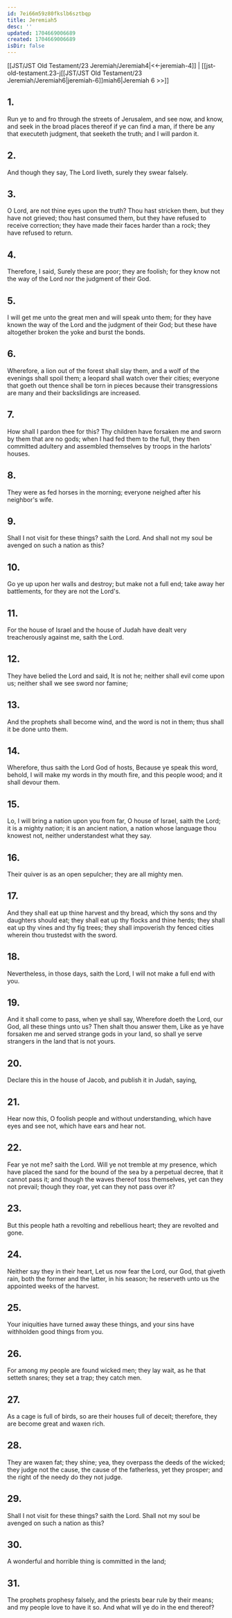 ```yaml
---
id: 7ei66m59z80fkslb6sztbqp
title: Jeremiah5
desc: ''
updated: 1704669006689
created: 1704669006689
isDir: false
---
```

[[JST/JST Old Testament/23 Jeremiah/Jeremiah4|<<-jeremiah-4]] | [[jst-old-testament.23-j[[JST/JST Old Testament/23 Jeremiah/Jeremiah6|jeremiah-6]]miah6|Jeremiah 6 >>]]
## 1.
Run ye to and fro through the streets of Jerusalem, and see now, and know, and seek in the broad places thereof if ye can find a man, if there be any that executeth judgment, that seeketh the truth; and I will pardon it.
## 2.
And though they say, The Lord liveth, surely they swear falsely.
## 3.
O Lord, are not thine eyes upon the truth? Thou hast stricken them, but they have not grieved; thou hast consumed them, but they have refused to receive correction; they have made their faces harder than a rock; they have refused to return.
## 4.
Therefore, I said, Surely these are poor; they are foolish; for they know not the way of the Lord nor the judgment of their God.
## 5.
I will get me unto the great men and will speak unto them; for they have known the way of the Lord and the judgment of their God; but these have altogether broken the yoke and burst the bonds.
## 6.
Wherefore, a lion out of the forest shall slay them, and a wolf of the evenings shall spoil them; a leopard shall watch over their cities; everyone that goeth out thence shall be torn in pieces because their transgressions are many and their backslidings are increased.
## 7.
How shall I pardon thee for this? Thy children have forsaken me and sworn by them that are no gods; when I had fed them to the full, they then committed adultery and assembled themselves by troops in the harlots\' houses.
## 8.
They were as fed horses in the morning; everyone neighed after his neighbor\'s wife.
## 9.
Shall I not visit for these things? saith the Lord. And shall not my soul be avenged on such a nation as this?
## 10.
Go ye up upon her walls and destroy; but make not a full end; take away her battlements, for they are not the Lord\'s.
## 11.
For the house of Israel and the house of Judah have dealt very treacherously against me, saith the Lord.
## 12.
They have belied the Lord and said, It is not he; neither shall evil come upon us; neither shall we see sword nor famine;
## 13.
And the prophets shall become wind, and the word is not in them; thus shall it be done unto them.
## 14.
Wherefore, thus saith the Lord God of hosts, Because ye speak this word, behold, I will make my words in thy mouth fire, and this people wood; and it shall devour them.
## 15.
Lo, I will bring a nation upon you from far, O house of Israel, saith the Lord; it is a mighty nation; it is an ancient nation, a nation whose language thou knowest not, neither understandest what they say.
## 16.
Their quiver is as an open sepulcher; they are all mighty men.
## 17.
And they shall eat up thine harvest and thy bread, which thy sons and thy daughters should eat; they shall eat up thy flocks and thine herds; they shall eat up thy vines and thy fig trees; they shall impoverish thy fenced cities wherein thou trustedst with the sword.
## 18.
Nevertheless, in those days, saith the Lord, I will not make a full end with you.
## 19.
And it shall come to pass, when ye shall say, Wherefore doeth the Lord, our God, all these things unto us? Then shalt thou answer them, Like as ye have forsaken me and served strange gods in your land, so shall ye serve strangers in the land that is not yours.
## 20.
Declare this in the house of Jacob, and publish it in Judah, saying,
## 21.
Hear now this, O foolish people and without understanding, which have eyes and see not, which have ears and hear not.
## 22.
Fear ye not me? saith the Lord. Will ye not tremble at my presence, which have placed the sand for the bound of the sea by a perpetual decree, that it cannot pass it; and though the waves thereof toss themselves, yet can they not prevail; though they roar, yet can they not pass over it?
## 23.
But this people hath a revolting and rebellious heart; they are revolted and gone.
## 24.
Neither say they in their heart, Let us now fear the Lord, our God, that giveth rain, both the former and the latter, in his season; he reserveth unto us the appointed weeks of the harvest.
## 25.
Your iniquities have turned away these things, and your sins have withholden good things from you.
## 26.
For among my people are found wicked men; they lay wait, as he that setteth snares; they set a trap; they catch men.
## 27.
As a cage is full of birds, so are their houses full of deceit; therefore, they are become great and waxen rich.
## 28.
They are waxen fat; they shine; yea, they overpass the deeds of the wicked; they judge not the cause, the cause of the fatherless, yet they prosper; and the right of the needy do they not judge.
## 29.
Shall I not visit for these things? saith the Lord. Shall not my soul be avenged on such a nation as this?
## 30.
A wonderful and horrible thing is committed in the land;
## 31.
The prophets prophesy falsely, and the priests bear rule by their means; and my people love to have it so. And what will ye do in the end thereof?

